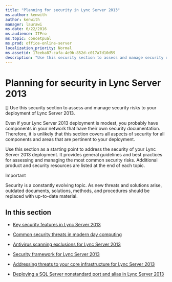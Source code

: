 ```yaml
---
title: "Planning for security in Lync Server 2013"
ms.author: kenwith
author: kenwith
manager: laurawi
ms.date: 6/22/2016
ms.audience: ITPro
ms.topic: concetpual
ms.prod: office-online-server
localization_priority: Normal
ms.assetid: 17eeba87-cafa-4e9b-852d-c017a7d10d59
description: "Use this security section to assess and manage security risks to your deployment of Lync Server 2013."
---
```


# Planning for security in Lync Server 2013
[]
Use this security section to assess and manage security risks to your deployment of Lync Server 2013. 
  
Even if your Lync Server 2013 deployment is modest, you probably have components in your network that have their own security documentation. Therefore, it is unlikely that this section covers all aspects of security for all components and areas that are pertinent to your deployment.
  
Use this section as a starting point to address the security of your Lync Server 2013 deployment. It provides general guidelines and best practices for assessing and managing the most common security risks. Additional product and security resources are listed at the end of each topic. 
  
> [!IMPORTANT]
> Security is a constantly evolving topic. As new threats and solutions arise, outdated documents, solutions, methods, and procedures should be replaced with up-to-date material. 
  
## In this section

- [Key security features in Lync Server 2013](key-security-features-in-lync-server-2013.md)
    
- [Common security threats in modern day computing](common-security-threats-in-modern-day-computing.md)
    
- [Antivirus scanning exclusions for Lync Server 2013](antivirus-scanning-exclusions-for-lync-server-2013.md)
    
- [Security framework for Lync Server 2013](security-framework-for-lync-server-2013.md)
    
- [Addressing threats to your core infrastructure for Lync Server 2013](addressing-threats-to-your-core-infrastructure-for-lync-server-2013.md)
    
- [Deploying a SQL Server nonstandard port and alias in Lync Server 2013](deploying-a-sql-server-nonstandard-port-and-alias-in-lync-server-2013.md)
    

